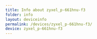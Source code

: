 ```yaml
---
title: Info about zyxel_p-661hnu-f3
folder: info
layout: deviceinfo
permalink: /devices/zyxel_p-661hnu-f3/
device: zyxel_p-661hnu-f3
---
```


